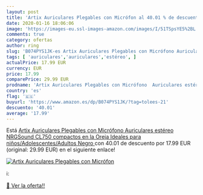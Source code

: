 ```yaml
---
layout: post
title: 'Artix Auriculares Plegables con Micrófon al 40.01 % de descuento'
date: 2020-01-16 18:06:06
image: 'https://images-eu.ssl-images-amazon.com/images/I/51TSpsYE5%2BL._SL200_.jpg'
comments: true
category: ofertas
author: ring
slug: 'B074PYS1JK-es Artix Auriculares Plegables con Micrófono Auriculares...'
tags: [ 'auriculares','auriculares','estéreo', ]
actualPrice: 17.99 EUR
currency: EUR
price: 17.99
comparePrice: 29.99 EUR
prodname: 'Artix Auriculares Plegables con Micrófono  Auriculares estéreo NRGSound CL750 compactos en la Oreja  Ideales para niños/Adolescentes/Adultos  Negro '
country: 'es'
flag: '🇪🇸'
buyurl: 'https://www.amazon.es/dp/B074PYS1JK/?tag=tolees-21'
descuento: '40.01'
average: '17.99'
---
```


Está [Artix Auriculares Plegables con Micrófono  Auriculares estéreo NRGSound CL750 compactos en la Oreja  Ideales para niños/Adolescentes/Adultos  Negro ](https://www.amazon.es/dp/B074PYS1JK/?tag=tolees-21) con 40.01 de descuento por 17.99 EUR (original: 29.99 EUR) en el siguiente enlace!

[![Artix Auriculares Plegables con Micrófon](https://images-eu.ssl-images-amazon.com/images/I/51TSpsYE5%2BL._SL200_.jpg)](https://www.amazon.es/dp/B074PYS1JK/?tag=tolees-21)

ℹ️:


[🛒 Ver la oferta!!](https://www.amazon.es/dp/B074PYS1JK/?tag=tolees-21)
